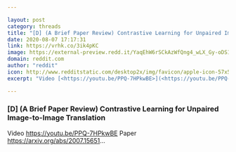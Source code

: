 ```yaml
---

layout: post
category: threads
title: "[D] (A Brief Paper Review) Contrastive Learning for Unpaired Image-to-Image Translation"
date: 2020-08-07 17:17:31
link: https://vrhk.co/3ik4pKC
image: https://external-preview.redd.it/YaqEhW6rSCkAzWfQng4_wLX_Gy-oDS1CaYCAWcLmQik.jpg?width=480&height=251.308900524&auto=webp&crop=480:251.308900524,smart&s=872dfef87486445b470329a016074841eba1997e
domain: reddit.com
author: "reddit"
icon: http://www.redditstatic.com/desktop2x/img/favicon/apple-icon-57x57.png
excerpt: "Video [<https://youtu.be/PPQ-7HPkwBE>](<https://youtu.be/PPQ-7HPkwBE>) Paper [<https://arxiv.org/abs/2007.15651>](<https://arxiv.org/abs/2007.15651>)..."

---
```


### [D] (A Brief Paper Review) Contrastive Learning for Unpaired Image-to-Image Translation

Video [<https://youtu.be/PPQ-7HPkwBE>](<https://youtu.be/PPQ-7HPkwBE>) Paper [<https://arxiv.org/abs/2007.15651>](<https://arxiv.org/abs/2007.15651>)...